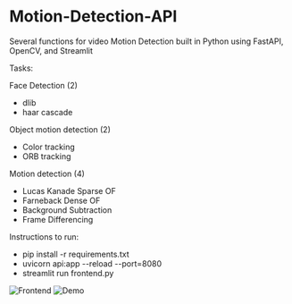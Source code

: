 # Motion-Detection-API
Several functions for video Motion Detection built in Python using FastAPI, OpenCV, and Streamlit

Tasks:

Face Detection (2)
- dlib
- haar cascade

Object motion detection (2)
- Color tracking
- ORB tracking

Motion detection (4)
- Lucas Kanade Sparse OF
- Farneback Dense OF
- Background Subtraction
- Frame Differencing

Instructions to run:
- pip install -r requirements.txt
- uvicorn api:app --reload --port=8080
- streamlit run frontend.py

![Frontend](https://cdn.discordapp.com/attachments/1090109948383481876/1362589453356371998/image.png?ex=6802f1d1&is=6801a051&hm=8967fae9409181a66e7b0c24abfd69ba5a3d7e37a9c0ebb2d068fe50cf61a3c9)
![Demo](https://cdn.discordapp.com/attachments/1090109948383481876/1362596385551159437/ezgif-607031ad90fd08.gif?ex=6802f846&is=6801a6c6&hm=f65f6031403113196b983488ddb4ca15c073587e7d2e0659bbd4e05f690ddbd5)

